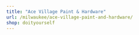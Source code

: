 ```yaml
---
title: "Ace Village Paint & Hardware"
url: /milwaukee/ace-village-paint-and-hardware/
shop: doityourself
---
```


